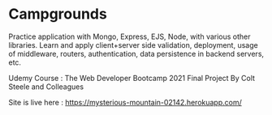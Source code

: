 # Campgrounds
Practice application with Mongo, Express, EJS, Node, with various other libraries.
Learn and apply client+server side validation, deployment, usage of middleware, routers, authentication, data persistence in backend servers, etc.

Udemy Course : 
The Web Developer Bootcamp 2021 Final Project
By Colt Steele and Colleagues

Site is live here :
https://mysterious-mountain-02142.herokuapp.com/